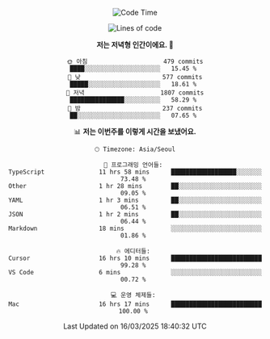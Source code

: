 <div align='center'>
 
<!--START_SECTION:waka-->
![Code Time](http://img.shields.io/badge/Code%20Time-4%2C203%20hrs%2059%20mins-blue)

![Lines of code](https://img.shields.io/badge/%EC%A0%80%EB%8A%94%20%EC%97%AC%ED%83%9C%EA%B9%8C%EC%A7%80%20-1.6%20million%20%EC%A4%84%EC%9D%98%20%EC%BD%94%EB%93%9C%EB%A5%BC%20%EC%9E%91%EC%84%B1%ED%96%88%EC%96%B4%EC%9A%94.-blue)

**저는 저녁형 인간이에요. 🦉** 

```text
🌞 아침                     479 commits         ████░░░░░░░░░░░░░░░░░░░░░   15.45 % 
🌆 낮　                     577 commits         █████░░░░░░░░░░░░░░░░░░░░   18.61 % 
🌃 저녁                     1807 commits        ███████████████░░░░░░░░░░   58.29 % 
🌙 밤　                     237 commits         ██░░░░░░░░░░░░░░░░░░░░░░░   07.65 % 
```


📊 **저는 이번주를 이렇게 시간을 보냈어요.** 

```text
🕑︎ Timezone: Asia/Seoul

💬 프로그래밍 언어들: 
TypeScript               11 hrs 58 mins      ██████████████████░░░░░░░   73.48 % 
Other                    1 hr 28 mins        ██░░░░░░░░░░░░░░░░░░░░░░░   09.05 % 
YAML                     1 hr 3 mins         ██░░░░░░░░░░░░░░░░░░░░░░░   06.51 % 
JSON                     1 hr 2 mins         ██░░░░░░░░░░░░░░░░░░░░░░░   06.44 % 
Markdown                 18 mins             ░░░░░░░░░░░░░░░░░░░░░░░░░   01.86 % 

🔥 에디터들: 
Cursor                   16 hrs 10 mins      █████████████████████████   99.28 % 
VS Code                  6 mins              ░░░░░░░░░░░░░░░░░░░░░░░░░   00.72 % 

💻 운영 체제들: 
Mac                      16 hrs 17 mins      █████████████████████████   100.00 % 
```


 Last Updated on 16/03/2025 18:40:32 UTC
<!--END_SECTION:waka-->
 </div>
<!---
Emewjin/Emewjin is a ✨ special ✨ repository because its `README.md` (this file) appears on your GitHub profile.
You can click the Preview link to take a look at your changes.
--->
